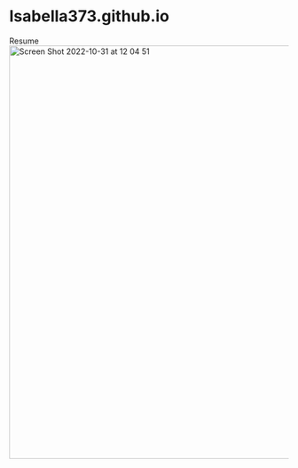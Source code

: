 # Isabella373.github.io
Resume
<img width="746" alt="Screen Shot 2022-10-31 at 12 04 51" src="https://Isabella373.github.io/Isabella373.github.io/resume_Isabella.html">
